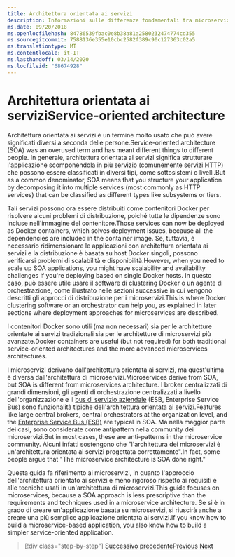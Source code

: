 ```yaml
---
title: Architettura orientata ai servizi
description: Informazioni sulle differenze fondamentali tra microservizi e architettura orientata ai servizi.
ms.date: 09/20/2018
ms.openlocfilehash: 84786539fbac0e8b38a81a2580232474774cd355
ms.sourcegitcommit: 7588136e355e10cbc2582f389c90c127363c02a5
ms.translationtype: MT
ms.contentlocale: it-IT
ms.lasthandoff: 03/14/2020
ms.locfileid: "68674928"
---
```

# <a name="service-oriented-architecture"></a><span data-ttu-id="ec172-103">Architettura orientata ai servizi</span><span class="sxs-lookup"><span data-stu-id="ec172-103">Service-oriented architecture</span></span>

<span data-ttu-id="ec172-104">Architettura orientata ai servizi è un termine molto usato che può avere significati diversi a seconda delle persone.</span><span class="sxs-lookup"><span data-stu-id="ec172-104">Service-oriented architecture (SOA) was an overused term and has meant different things to different people.</span></span> <span data-ttu-id="ec172-105">In generale, architettura orientata ai servizi significa strutturare l'applicazione scomponendola in più servizio (comunemente servizi HTTP) che possono essere classificati in diversi tipi, come sottosistemi o livelli.</span><span class="sxs-lookup"><span data-stu-id="ec172-105">But as a common denominator, SOA means that you structure your application by decomposing it into multiple services (most commonly as HTTP services) that can be classified as different types like subsystems or tiers.</span></span>

<span data-ttu-id="ec172-106">Tali servizi possono ora essere distribuiti come contenitori Docker per risolvere alcuni problemi di distribuzione, poiché tutte le dipendenze sono incluse nell'immagine del contenitore.</span><span class="sxs-lookup"><span data-stu-id="ec172-106">Those services can now be deployed as Docker containers, which solves deployment issues, because all the dependencies are included in the container image.</span></span> <span data-ttu-id="ec172-107">Se, tuttavia, è necessario ridimensionare le applicazioni con architettura orientata ai servizi e la distribuzione è basata su host Docker singoli, possono verificarsi problemi di scalabilità e disponibilità.</span><span class="sxs-lookup"><span data-stu-id="ec172-107">However, when you need to scale up SOA applications, you might have scalability and availability challenges if you're deploying based on single Docker hosts.</span></span> <span data-ttu-id="ec172-108">In questo caso, può essere utile usare il software di clustering Docker o un agente di orchestrazione, come illustrato nelle sezioni successive in cui vengono descritti gli approcci di distribuzione per i microservizi.</span><span class="sxs-lookup"><span data-stu-id="ec172-108">This is where Docker clustering software or an orchestrator can help you, as explained in later sections where deployment approaches for microservices are described.</span></span>

<span data-ttu-id="ec172-109">I contenitori Docker sono utili (ma non necessari) sia per le architetture orientate ai servizi tradizionali sia per le architetture di microservizi più avanzate.</span><span class="sxs-lookup"><span data-stu-id="ec172-109">Docker containers are useful (but not required) for both traditional service-oriented architectures and the more advanced microservices architectures.</span></span>

<span data-ttu-id="ec172-110">I microservizi derivano dall'architettura orientata ai servizi, ma quest'ultima è diversa dall'architettura di microservizi.</span><span class="sxs-lookup"><span data-stu-id="ec172-110">Microservices derive from SOA, but SOA is different from microservices architecture.</span></span> <span data-ttu-id="ec172-111">I broker centralizzati di grandi dimensioni, gli agenti di orchestrazione centralizzati a livello dell'organizzazione e il [bus di servizio aziendale](https://en.wikipedia.org/wiki/Enterprise_service_bus) (ESB, Enterprise Service Bus) sono funzionalità tipiche dell'architettura orientata ai servizi.</span><span class="sxs-lookup"><span data-stu-id="ec172-111">Features like large central brokers, central orchestrators at the organization level, and the [Enterprise Service Bus (ESB)](https://en.wikipedia.org/wiki/Enterprise_service_bus) are typical in SOA.</span></span> <span data-ttu-id="ec172-112">Ma nella maggior parte dei casi, sono considerate come antipattern nella community dei microservizi.</span><span class="sxs-lookup"><span data-stu-id="ec172-112">But in most cases, these are anti-patterns in the microservice community.</span></span> <span data-ttu-id="ec172-113">Alcuni infatti sostengono che "l'architettura dei microservizi è un'architettura orientata ai servizi progettata correttamente".</span><span class="sxs-lookup"><span data-stu-id="ec172-113">In fact, some people argue that "The microservice architecture is SOA done right."</span></span>

<span data-ttu-id="ec172-114">Questa guida fa riferimento ai microservizi, in quanto l'approccio dell'architettura orientato ai servizi è meno rigoroso rispetto ai requisiti e alle tecniche usati in un'architettura di microservizi.</span><span class="sxs-lookup"><span data-stu-id="ec172-114">This guide focuses on microservices, because a SOA approach is less prescriptive than the requirements and techniques used in a microservice architecture.</span></span> <span data-ttu-id="ec172-115">Se si è in grado di creare un'applicazione basata su microservizi, si riuscirà anche a creare una più semplice applicazione orientata ai servizi.</span><span class="sxs-lookup"><span data-stu-id="ec172-115">If you know how to build a microservice-based application, you also know how to build a simpler service-oriented application.</span></span>

>[!div class="step-by-step"]
><span data-ttu-id="ec172-116">[Successivo](docker-application-state-data.md)
>[precedente](microservices-architecture.md)</span><span class="sxs-lookup"><span data-stu-id="ec172-116">[Previous](docker-application-state-data.md)
[Next](microservices-architecture.md)</span></span>
